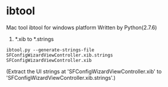ibtool
=========

Mac tool ibtool for windows platform
Written by Python(2.7.6)

1. *.xib to *.strings
```
ibtool.py --generate-strings-file SFConfigWizardViewController.xib.strings SFConfigWizardViewController.xib
```
(Extract the UI strings at 'SFConfigWizardViewController.xib' to 'SFConfigWizardViewController.xib.strings'.)